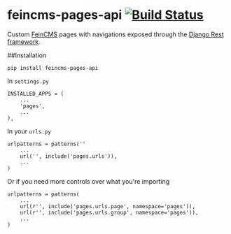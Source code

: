 # feincms-pages-api [![Build Status](https://travis-ci.org/incuna/feincms-pages-api.png?branch=master)](https://travis-ci.org/incuna/feincms-pages-api)
Custom [FeinCMS](https://github.com/feincms/feincms) pages with navigations exposed through the [Django Rest framework](https://github.com/tomchristie/django-rest-framework/tree/master).

##Installation

    pip install feincms-pages-api


In `settings.py`

    INSTALLED_APPS = (
        ...
        'pages',
        ...
    ),


In your `urls.py`

    urlpatterns = patterns(''
        ...
        url('', include('pages.urls')),
        ...
    )


Or if you need more controls over what you're importing


    urlpatterns = patterns(
        ...
        url(r'', include('pages.urls.page', namespace='pages')),
        url(r'', include('pages.urls.group', namespace='pages')),
        ...
    )
